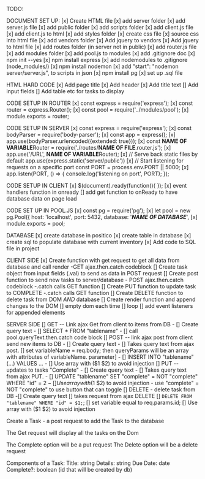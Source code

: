 TODO: 

DOCUMENT SET UP: 
    [x] Create HTML file 
    [x] add server folder
    [x] add server.js file
    [x] add public folder
    [x] add scripts folder
    [x] add client.js file
    [x] add client.js to html
    [x] add styles folder
    [x] create css file 
    [x] source css into html file
    [x] add vendors folder
    [x] Add jquery to vendors
    [x] Add jquery to html file
    [x] add routes folder (in server not in public)
    [x] add router.js file
    [x] add modules folder
    [x] add pool.js to modules
    [x] add .gitignore doc 
    [x] npm init --yes
    [x] npm install express 
    [x] add nodemodules to .gitignore (node_modules/)
    [x] npm install nodemon
    [x] add "start": "nodemon server/server.js", to scripts in json
    [x] npm install pg
    [x] set up .sql file

HTML HARD CODE
    [x] Add page title 
    [x] Add header 
    [x] Add title text
    [] Add input fields 
    [] Add table etc for tasks to display 


CODE SETUP IN ROUTER
    [x] const express = require('express');
    [x] const router = express.Router();
    [x] const pool = require('../modules/pool');
    [x] module.exports = router;

CODE SETUP IN SERVER
    [x] const express = require('express');
    [x] const bodyParser = require('body-parser');
    [x] const app = express();
    [x] app.use(bodyParser.urlencoded({extended: true}));
    [x] const **NAME OF VARIABLE**Router = require('./routes/**NAME OF FILE**.router.js');
    [x] app.use('/URL', **NAME OF VARIABLE**Router);
    [x] // Serve back static files by default
        app.use(express.static('server/public'))
    [x] // Start listening for requests on a specific port
        const PORT = process.env.PORT || 5000;
    [x] app.listen(PORT, () => {
            console.log('listening on port', PORT);
        });

CODE SETUP IN CLIENT
    [x] $(document).ready(function(){ });
    [x] event handlers function in onready
    [] add get function to onReady to have database data on page load


CODE SET UP IN POOL.JS
    [x] const pg = require('pg');
    [x] let pool = new pg.Pool({
        host: 'localhost',
        port: 5432,
        database: '***NAME OF DATABASE***', 
    [x] module.exports = pool;

DATABASE
    [x] create database in positico
    [x] create table in database
    [x] create sql to populate database with current inventory
    [x] Add code to SQL file in project

CLIENT SIDE
    [x] Create function with get request to get all data from database and call render 
        -GET ajax.then.catch codeblock
    [] Create task object from input fields (.val) to send as data in POST request
    [] Create post function to send new tasks to server/database
        - POST ajax.then.catch codeblock
        -.catch calls GET function 
    [] Create PUT function to update task to COMPLETE
        -.catch calls GET function 
    [] Create DELETE function to delete task from DOM *AND* database 
    [] Create render function and append changes to the DOM 
        [] empty dom each time 
        [] loop
    [] add event listeners for appended elements 

SERVER SIDE 
    [] GET -- Link ajax Get from client to items from DB
            - [] Create query text
                - [] SELECT * FROM "tablename"
            - [] call pool.queryText.then.catch code block
    [] POST -- link ajax post from client send new items to DB
            - [] Create query text
                - [] Takes query text from ajax post.
                    [] set variableName = req.body; then queryParams will be an array with attributes of variableName. parameter]
                    - [] INSERT INTO "tablename" (...) VALUES ...
                    - [] Use array with ($1 $2) to avoid injection
    [] PUT -- updates to tasks "Complete" 
            - [] Create query text
                - [] Takes query text from ajax PUT.
                    - [] UPDATE "tablename" SET "complete" = NOT "complete" WHERE "id" = $2
                    - [] Use array with ($1 $2) to avoid injection
                    - use "complete" = NOT "complete" to use button that can toggle
    [] DELETE - delete task from DB 
            -[] Create query text
                [] takes request from ajax DELETE
                    [] `DELETE FROM "tablename"
                        WHERE "id" = $1;`;
                    [] set variable equal to  req.params.id;
                    [] Use array with ($1 $2) to avoid injection


Create a Task - a post request to add the Task to the database

The Get request will display all the tasks on the Dom  

The Complete option will be a put request
The Delete option will be a delete request


Components of a Task: 
    Title: string
    Details: string
    Due Date: date
    Complete?: boolean
    (id that will be created by db)


